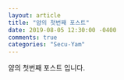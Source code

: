 ```yaml
---
layout: article
title: "얌의 첫번째 포스트"
date: 2019-08-05 12:30:00 -0400
comments: true
categories: "Secu-Yam"
---
```


얌의 첫번째 포스트 입니다.

